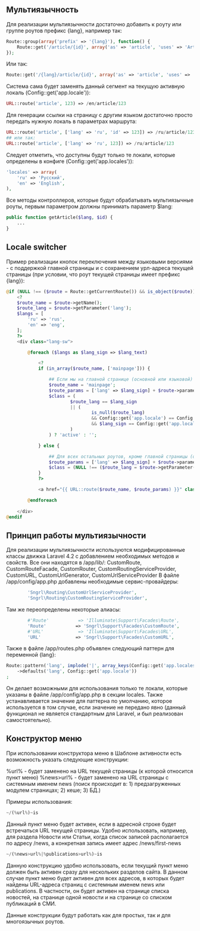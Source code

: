 ## Мультиязычность

Для реализации мультиязычности достаточно добавить к роуту или группе роутов префикс {lang}, например так:

```php
Route::group(array('prefix' => '{lang}'), function() {
    Route::get('/article/{id}', array('as' => 'article', 'uses' => 'ArticleController@getArticle'));
});
```

Или так:

```php
Route::get('/{lang}/article/{id}', array('as' => 'article', 'uses' => 'ArticleController@getArticle'));
```

Система сама будет заменять данный сегмент на текущую активную локаль (Config::get('app.locale')):

```php
URL::route('article', 123) => /en/article/123
```

Для генерации ссылки на страницу с другим языком достаточно просто передать нужную локаль в параметрах маршрута:

```php
URL::route('article', ['lang' => 'ru', 'id' => 123]) => /ru/article/123
## или так:
URL::route('article', ['lang' => 'ru', 123]) => /ru/article/123
```

Следует отметить, что доступны будут только те локали, которые определены в конфиге (Config::get('app.locales')):

```php
'locales' => array(
    'ru' => 'Русский',
    'en' => 'English',
),
```

Все методы контроллеров, которые будут обрабатывать мультиязычные роуты, первым параметром должны принимать параметр $lang:

```php
public function getArticle($lang, $id) {
    ...
}
```

## Locale switcher

Пример реализации кнопок переключения между языковыми версиями - с поддержкой главной страницы и с сохранением урл-адреса текущей страницы (при условии, что роут текущей страницы имеет префикс {lang}):

```php
@if (NULL !== ($route = Route::getCurrentRoute()) && is_object($route))
    <?
    $route_name = $route->getName();
    $route_lang = $route->getParameter('lang');
    $langs = [
        'ru' => 'rus',
        'en' => 'eng',
    ];
    ?>
    <div class="lang-sw">

        @foreach ($langs as $lang_sign => $lang_text)

            <?
            if (in_array($route_name, ['mainpage'])) {

                ## Если мы на главной странице (основной или языковой)
                $route_name = 'mainpage';
                $route_params = ['lang' => $lang_sign] + $route->parameters();
                $class = (
                        $route_lang == $lang_sign
                        || (
                                is_null($route_lang)
                                && Config::get('app.locale') == Config::get('app.default_locale')
                                && $lang_sign == Config::get('app.locale')
                        )
                ) ? 'active' : '';

            } else {

                ## Для всех остальных роутов, кроме главной страницы (основной или языковой)
                $route_params = ['lang' => $lang_sign] + $route->parameters();
                $class = (NULL !== ($route_lang = $route->getParameter('lang')) && $route_lang == $lang_sign) ? 'active' : '';
            }
            ?>

            <a href="{{ URL::route($route_name, $route_params) }}" class="{{ $class }}">{{ $lang_text }}</a>

        @endforeach
        
    </div>
@endif
```

## Принцип работы мультиязычности

Для реализации мультиязычности используются модифицированные классы движка Laravel 4.2 с добавлением необходимых методов и свойств. Все они находятся в /app/lib/:
CustomRoute, CustomRouteFacade, CustomRouter, CustomRoutingServiceProvider, CustomURL, CustomUrlGenerator, CustomUrlServiceProvider
В файле /app/config/app.php добавлены необходимые сервис-провайдеры:

```php
        'Sngrl\Routing\CustomUrlServiceProvider',
        'Sngrl\Routing\CustomRoutingServiceProvider',
```

Там же переопределены некоторые алиасы:

```php
		#'Route'           => 'Illuminate\Support\Facades\Route',
		'Route'           => 'Sngrl\Support\Facades\CustomRoute',
        #'URL'             => 'Illuminate\Support\Facades\URL',
        'URL'             => 'Sngrl\Support\Facades\CustomURL',
```

Также в файле /app/routes.php объявлен следующий паттерн для переменной {lang}:

```php
Route::pattern('lang', implode('|', array_keys(Config::get('app.locales'))))
    ->defaults('lang', Config::get('app.locale'))
;
```

Он делает возможными для использования только те локали, которые указаны в файле /app/config/app.php в секции locales.
Также устанавливается значение для паттерна по умолчанию, которое используется в том случае, если значение не передано явно (данный функционал не является стандартным для Laravel, и был реализован самостоятельно).

## Конструктор меню

При использовании конструктора меню в Шаблоне активности есть возможность указать следующие конструкции:

%url% - будет заменено на URL текущей страницы (к которой относится пункт меню)
%news>url% - будет заменено на URL страницы с системным именем news (поиск происходит в: 1) предзагруженных модулем страницах; 2) кеше; 3) БД.)

Примеры использования:

```php
~/(%url%)~is
```
Данный пункт меню будет активен, если в адресной строке будет встречаться URL текущей страницы. Удобно использовать, например, для раздела Новости или Статьи, когда список записей располагается по адресу /news, а конкретная запись имеет адрес /news/first-news

```php
~/(%news>url%|%publications>url%)~is
```
Данную конструкцию удобно использовать, если текущий пункт меню должен быть активен сразу для нескольких разделов сайта.
В данном случае пункт меню будет активен для всех адресов, в которых будет найдены URL-адреса страниц с системным именем news или publications. В частности, он будет активен на странице списка новостей, на странице одной новости и на странице со списком публикаций в СМИ.

Данные конструкции будут работать как для простых, так и для многоязычных роутов.